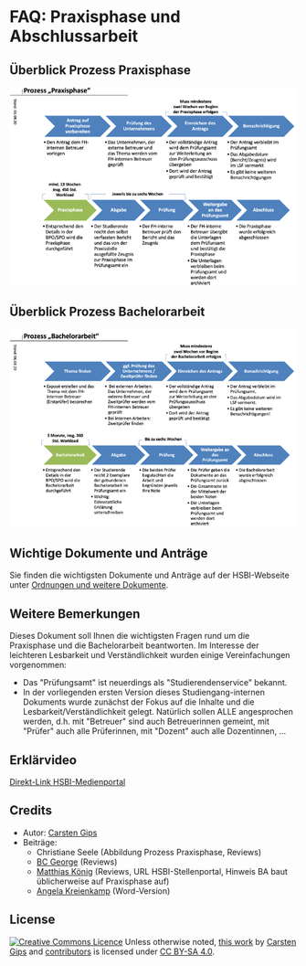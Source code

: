 # FAQ: Praxisphase und Abschlussarbeit

## Überblick Prozess Praxisphase

![Überblick Prozess Praxisphase; Quelle: ursprünglicher Entwurf von Jörn Steinhauer, weiterentwickelt von Christiane Seele (Prüfungsamt Informatik, Minden), neu gezeichnet und weiterentwickelt [Carsten Gips](https://github.com/cagix)](img/screenshot_prozess_praxisphase.png)

## Überblick Prozess Bachelorarbeit

![Überblick Prozess Bachelorarbeit](img/screenshot_prozess_bachelorarbeit.png)

## Wichtige Dokumente und Anträge

Sie finden die wichtigsten Dokumente und Anträge auf der HSBI-Webseite unter
[Ordnungen und weitere Dokumente](https://www.hsbi.de/studiengaenge/downloads/informatik-bachelor).

## Weitere Bemerkungen

Dieses Dokument soll Ihnen die wichtigsten Fragen rund um die Praxisphase und die Bachelorarbeit
beantworten. Im Interesse der leichteren Lesbarkeit und Verständlichkeit wurden einige
Vereinfachungen vorgenommen:

-   Das "Prüfungsamt" ist neuerdings als "Studierendenservice" bekannt.
-   In der vorliegenden ersten Version dieses Studiengang-internen Dokuments wurde zunächst der
    Fokus auf die Inhalte und die Lesbarkeit/Verständlichkeit gelegt. Natürlich sollen ALLE
    angesprochen werden, d.h. mit "Betreuer" sind auch Betreuerinnen gemeint, mit "Prüfer" auch
    alle Prüferinnen, mit "Dozent" auch alle Dozentinnen, ...

## Erklärvideo

[Direkt-Link HSBI-Medienportal](https://www.hsbi.de/medienportal/m/b91f1872f5727abc899606ab4fdf23bb2d068fbdf61b6b59e4e25254de7272eb5528d8b9721b6bdaa99796527d0fb9673022ee83d6b4d2d19e83b827fd9d55a7)

## Credits

-   Autor: [Carsten Gips](https://github.com/cagix)
-   Beiträge:
    -   Christiane Seele (Abbildung Prozess Praxisphase, Reviews)
    -   [BC George](https://github.com/bcg7) (Reviews)
    -   [Matthias König](https://github.com/U2654) (Reviews, URL HSBI-Stellenportal, Hinweis BA baut
        üblicherweise auf Praxisphase auf)
    -   [Angela Kreienkamp](https://github.com/kreienkamp) (Word-Version)

## License

<!-- https://creativecommons.org/choose/ -->
<a rel="license" href="https://creativecommons.org/licenses/by-sa/4.0/"><img alt="Creative Commons Licence" style="border-width:0;margin:0;display:inline;" src="https://i.creativecommons.org/l/by-sa/4.0/80x15.png" /></a>
Unless otherwise noted, <a href="https://github.com/cagix/faq-praxisphase-abschlussarbeit">this work</a> by <a xmlns:cc="https://creativecommons.org/ns#" href="https://github.com/cagix" property="cc:attributionName" rel="cc:attributionURL">Carsten Gips</a> and <a href="https://github.com/cagix/faq-praxisphase-abschlussarbeit/graphs/contributors">contributors</a> is licensed under <a rel="license" href="https://github.com/cagix/faq-praxisphase-abschlussarbeit/blob/master/LICENSE.md">CC BY-SA 4.0</a>.
